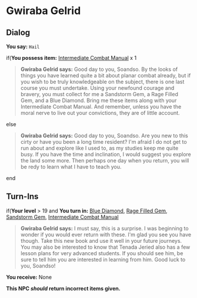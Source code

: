 # Gwiraba Gelrid


## Dialog

**You say:** `Hail`



if(**You possess item:**  [Intermediate Combat Manual](/item/28790) x 1



>**Gwiraba Gelrid says:** Good day to you, Soandso. By the looks of things you have learned quite a bit about planar combat already, but if you wish to be truly knowledgeable on the subject, there is one last course you must undertake. Using your newfound courage and bravery, you must collect for me a Sandstorm Gem, a Rage Filled Gem, and a Blue Diamond. Bring me these items along with your Intermediate Combat Manual. And remember, unless you have the moral nerve to live out your convictions, they are of little account.


else



>**Gwiraba Gelrid says:** Good day to you, Soandso. Are you new to this cirty or have you been a long time resident? I'm afraid I do not get to run about and explore like I used to, as my studies keep me quite busy. If you have the time and inclination, I would suggest you explore the land some more. Then perhaps one day when you return, you will be redy to learn what I have to teach you.

end

## Turn-Ins





if(**Your level** > 19 and  **You turn in:** [Blue Diamond](/item/22503), [Rage Filled Gem](/item/26697), [Sandstorm Gem](/item/9421), [Intermediate Combat Manual](/item/28790)


>**Gwiraba Gelrid says:** I must say, this is a surprise. I was beginning to wonder if you would ever return with these. I'm glad you see you have though. Take this new book and use it well in your future journeys. You may also be interested to know that Tenada Jeried also has a few lesson plans for very advanced students. If you should see him, be sure to tell him you are interested in learning from him. Good luck to you, Soandso!


 **You receive:** None 

**This NPC *should* return incorrect items given.**
